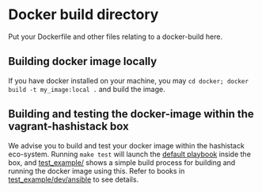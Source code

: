 # Docker build directory

Put your Dockerfile and other files relating to a docker-build here.

## Building docker image locally

If you have docker installed on your machine, you may `cd docker; docker build -t my_image:local .`  and build the image.

## Building and testing the docker-image within the vagrant-hashistack box

We advise you to build and test your docker image within the hashistack eco-system. Running `make test` will launch the [default playbook](../dev/ansible/playbook.yml) inside the box, and [test_example/](../test_example/) shows a simple build process for building and running the docker image using this. Refer to books in [test_example/dev/ansible](../test_example/dev/ansible) to see details.
